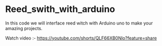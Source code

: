 # Reed_swith_with_arduino
In this code we will interface reed witch with Arduino uno to make your amazing projects.

Watch video :- https://youtube.com/shorts/QLF66XB0Nlo?feature=share
